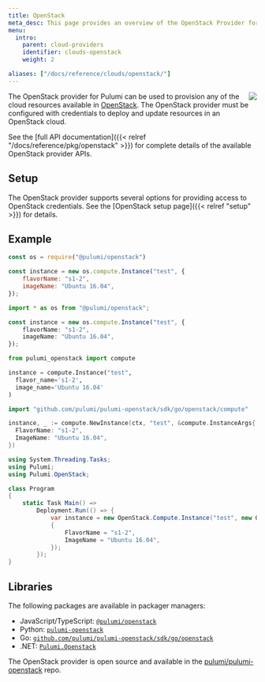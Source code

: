 ```yaml
---
title: OpenStack
meta_desc: This page provides an overview of the OpenStack Provider for Pulumi.
menu:
  intro:
    parent: cloud-providers
    identifier: clouds-openstack
    weight: 2

aliases: ["/docs/reference/clouds/openstack/"]
---
```


<img src="/logos/tech/openstack.svg" align="right" class="h-16 px-8 pb-4">

The OpenStack provider for Pulumi can be used to provision any of the cloud resources available in [OpenStack](https://www.openstack.org/).  The OpenStack provider must be configured with credentials to deploy and update resources in an OpenStack cloud.

See the [full API documentation]({{< relref "/docs/reference/pkg/openstack" >}}) for complete details of the available OpenStack provider APIs.

## Setup

The OpenStack provider supports several options for providing access to OpenStack credentials.  See the [OpenStack setup page]({{< relref "setup" >}}) for details.

## Example





```javascript
const os = require("@pulumi/openstack")

const instance = new os.compute.Instance("test", {
	flavorName: "s1-2",
	imageName: "Ubuntu 16.04",
});
```




```typescript
import * as os from "@pulumi/openstack";

const instance = new os.compute.Instance("test", {
	flavorName: "s1-2",
	imageName: "Ubuntu 16.04",
});
```




```python
from pulumi_openstack import compute

instance = compute.Instance("test",
  flavor_name='s1-2',
  image_name='Ubuntu 16.04'
)
```




```go
import "github.com/pulumi/pulumi-openstack/sdk/go/openstack/compute"

instance, _ := compute.NewInstance(ctx, "test", &compute.InstanceArgs{
  FlavorName: "s1-2",
  ImageName: "Ubuntu 16.04",
})
```




```csharp
using System.Threading.Tasks;
using Pulumi;
using Pulumi.OpenStack;

class Program
{
    static Task Main() =>
        Deployment.Run(() => {
            var instance = new OpenStack.Compute.Instance("test", new OpenStack.Compute.InstanceArgs
            {
                FlavorName = "s1-2",
                ImageName = "Ubuntu 16.04",
            });
        });
}
```





## Libraries

The following packages are available in packager managers:

* JavaScript/TypeScript: [`@pulumi/openstack`](https://www.npmjs.com/package/@pulumi/openstack)
* Python: [`pulumi-openstack`](https://pypi.org/project/pulumi-openstack/)
* Go: [`github.com/pulumi/pulumi-openstack/sdk/go/openstack`](https://github.com/pulumi/pulumi-openstack)
* .NET: [`Pulumi.Openstack`](https://www.nuget.org/packages/Pulumi.Openstack)

The OpenStack provider is open source and available in the [pulumi/pulumi-openstack](https://github.com/pulumi/pulumi-openstack) repo.
